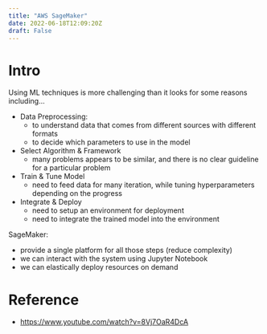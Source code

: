 ```yaml
---
title: "AWS SageMaker"
date: 2022-06-18T12:09:20Z
draft: False
---
```



# Intro
Using ML techniques is more challenging than it looks for some reasons including...
- Data Preprocessing: 
    - to understand data that comes from different sources with different formats
    - to decide which parameters to use in the model
- Select Algorithm & Framework
    - many problems appears to be similar, and there is no clear guideline for a particular problem 
- Train & Tune Model
    - need to feed data for many iteration, while tuning hyperparameters depending on the progress
- Integrate & Deploy
    - need to setup an environment for deployment
    - need to integrate the trained model into the environment

SageMaker:
- provide a single platform for all those steps (reduce complexity) 
- we can interact with the system using Jupyter Notebook
- we can elastically deploy resources on demand


# Reference
- https://www.youtube.com/watch?v=8Vj7OaR4DcA
